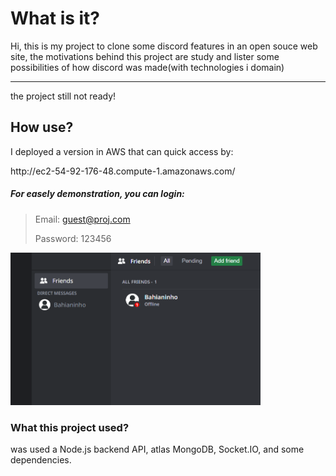 <h1>What is it?</h1>
<p>Hi, this is my project to clone some discord features in an open souce web site, the motivations behind this project are study and lister some possibilities of how discord was made(with technologies i domain)</p>
<p></p>
<hr>
<span>the project still not ready!<span>
<h2>How use?</h2>
<p>I deployed a version in AWS that can quick access by:</p>
<p>http://ec2-54-92-176-48.compute-1.amazonaws.com/</p>
<h5>For easely demonstration, you can login:</h5>
  
> Email: guest@proj.com
> 
> Password: 123456

<img style='width: 400px' src="https://github.com/sheiely/clone-discord-project/blob/main/client/public/images/screenshot.png">

<h3>What this project used?</h3>
<p>was used a Node.js backend API, atlas MongoDB, Socket.IO, and some dependencies.</p>
